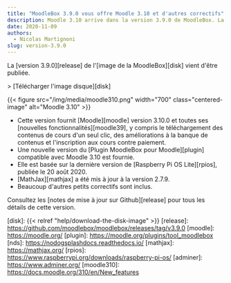 ```yaml
---
title: "MoodleBox 3.9.0 vous offre Moodle 3.10 et d'autres correctifs"
description: Moodle 3.10 arrive dans la version 3.9.0 de MoodleBox. La nouvelle image est basée sur la version de Raspberry Pi OS du 20 août 2020.
date: 2020-11-09
authors:
  - Nicolas Martignoni
slug: version-3.9.0
---
```


La [version 3.9.0][release] de l'[image  de la MoodleBox][disk] vient d'être publiée.

&gt; [Télécharger l'image disque][disk]

{{< figure src="/img/media/moodle310.png" width="700" class="centered-image" alt="Moodle 3.10" >}}

  - Cette version fournit [Moodle][moodle] version 3.10.0 et toutes ses [nouvelles fonctionnalités][moodle39], y compris le téléchargement des contenus de cours d'un seul clic, des améliorations à la banque de contenus et l'inscription aux cours contre paiement.
  - Une nouvelle version du [Plugin MoodleBox pour Moodle][plugin] compatible avec Moodle 3.10 est fournie.
  - Elle est basée sur la dernière version de [Raspberry Pi OS Lite][rpios], publiée le 20 août 2020.
  - [MathJax][mathjax] a été mis à jour à la version 2.7.9.
  - Beaucoup d'autres petits correctifs sont inclus.

Consultez les [notes de mise à jour sur Github][release] pour tous les détails de cette version.

 [disk]: {{< relref "help/download-the-disk-image" >}}
 [release]: https://github.com/moodlebox/moodlebox/releases/tag/v3.9.0
 [moodle]: https://moodle.org/
 [plugin]: https://moodle.org/plugins/tool_moodlebox
 [nds]: https://nodogsplashdocs.readthedocs.io/
 [mathjax]: https://mathjax.org/
 [rpios]: https://www.raspberrypi.org/downloads/raspberry-pi-os/
 [adminer]: https://www.adminer.org/
 [moodle310]: https://docs.moodle.org/310/en/New_features
